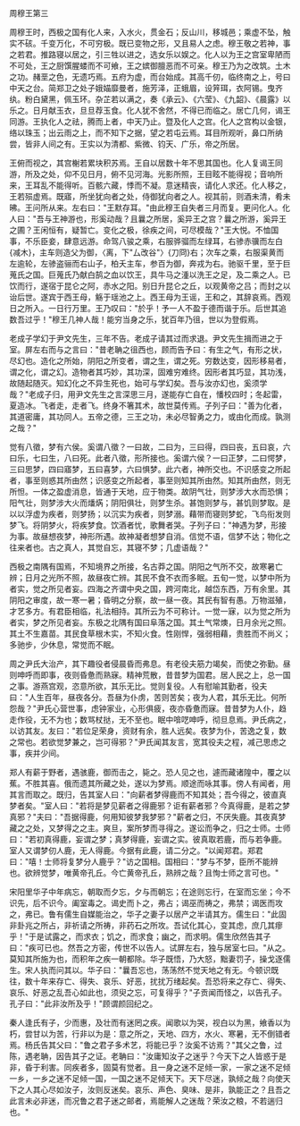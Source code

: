 周穆王第三

周穆王时，西极之国有化人来，入水火，贯金石；反山川，移城邑；乘虚不坠，触实不硋。千变万化，不可穷极。既已变物之形，又且易人之虑。穆王敬之若神，事之若君。推路寝以居之，引三牲以进之，选女乐以娱之。化人以为王之宫室卑陋而不可处，王之厨馔腥蝼而不可飨，王之嫔御膻恶而不可亲。穆王乃为之改筑。土木之功。赭垩之色，无遗巧焉。五府为虚，而台始成。其高千仞，临终南之上，号曰中天之台。简郑卫之处子娥媌靡曼者，施芳泽，正蛾眉，设笄珥，衣阿锡。曳齐纨。粉白黛黑，佩玉环。杂芷若以满之，奏《承云》、《六莹》、《九韶》、《晨露》以乐之。日月献玉衣，旦旦荐玉食。化人犹不舍然，不得已而临之。居亡几何，谒王同游。王执化人之祛，腾而上者，中天乃止。暨及化人之宫。化人之宫构以金银，络以珠玉；出云雨之上，而不知下之据，望之若屯云焉。耳目所观听，鼻口所纳尝，皆非人间之有。王实以为清都、紫微、钧天、广乐，帝之所居。

王俯而视之，其宫榭若累块积苏焉。王自以居数十年不思其国也。化人复谒王同游，所及之处，仰不见日月，俯不见河海。光影所照，王目眩不能得视；音响所来，王耳乱不能得听。百骸六藏，悸而不凝。意迷精丧，请化人求还。化人移之，王若殒虚焉。既寤，所坐犹向者之处，侍御犹向者之人。视其前，则酒未清，肴未昲。王问所从来。左右曰："王默存耳。"由此穆王自失者三月而复。更问化人。化人曰："吾与王神游也，形奚动哉？且曩之所居，奚异王之宫？曩之所游，奚异王之圃？王闲恒有，疑暂亡。变化之极，徐疾之间，可尽模哉？"王大悦。不恤国事，不乐臣妾，肆意远游。命驾八骏之乘，右服骅骝而左绿耳，右骖赤骥而左白{减木}，主车则造父为御，〈离，下"厶改谷"〉{刀冏}右；次车之乘，右服渠黄而左逾轮，左骖盗骊而右山子，柏夭主车，参百为御，奔戎为右。驰驱千里，至于巨蒐氏之国。巨蒐氏乃献白鹄之血以饮王，具牛马之湩以洗王之足，及二乘之人。已饮而行，遂宿于昆仑之阿，赤水之阳。别日升昆仑之丘，以观黄帝之吕；而封之以诒后世。遂宾于西王母，觞于瑶池之上。西王母为王谣，王和之，其辞哀焉。西观日之所入。一日行万里。王乃叹曰："於乎！予一人不盈于德而谐于乐。后世其追数吾过乎！"穆王几神人哉！能穷当身之乐，犹百年乃徂，世以为登假焉。

老成子学幻于尹文先生，三年不告。老成子请其过而求退。尹文先生揖而进之于室。屏左右而与之言曰："昔老聃之徂西也，顾而告予曰：有生之气，有形之状，尽幻也。造化之所始，阴阳之所变者，谓之生，谓之死。穷数达变，因形移易者，谓之化，谓之幻。造物者其巧妙，其功深，固难穷难终。因形者其巧显，其功浅，故随起随灭。知幻化之不异生死也，始可与学幻矣。吾与汝亦幻也，奚须学哉？"老成子归，用尹文先生之言深思三月，遂能存亡自在，憣校四时；冬起雷，夏造冰。飞者走，走者飞。终身不箸其术，故世莫传焉。子列子曰："善为化者，其道密庸，其功同人。五帝之德，三王之功，未必尽智勇之力，或由化而成。孰测之哉？"

觉有八徵，梦有六侯。奚谓八徵？一曰故，二曰为，三曰得，四曰丧，五曰哀，六曰乐，七曰生，八曰死。此者八徵，形所接也。奚谓六侯？一曰正梦，二曰愕梦，三曰思梦，四曰寤梦，五曰喜梦，六曰惧梦。此六者，神所交也。不识感变之所起者，事至则惑其所由然；识感变之所起者，事至则知其所由然。知其所由然，则无所怛。一体之盈虚消息，皆通于天地，应于物类。故阴气壮，则梦涉大水而恐惧；阳气壮，则梦涉大火而燔焫；阴阳俱壮，则梦生杀。甚饱则梦与，甚饥则梦取。是以以浮虚为疾者，则梦扬；以沉实为疾者，则梦溺。藉带而寝则梦蛇，飞鸟衔发则梦飞。将阴梦火，将疾梦食。饮酒者忧，歌舞者哭。子列子曰："神遇为梦，形接为事。故昼想夜梦，神形所遇。故神凝者想梦自消。信觉不语，信梦不达；物化之往来者也。古之真人，其觉自忘，其寝不梦；几虚语哉？"

西极之南隅有国焉，不知境界之所接，名古莽之国。阴阳之气所不交，故寒暑亡辨；日月之光所不照，故昼夜亡辨。其民不食不衣而多眠。五旬一觉，以梦中所为者实，觉之所见者妄。四海之齐谓中央之国，跨河南北，越岱东西，万有余里。其阴阳之审度，故一寒一暑；昏明之分察，故一昼一夜。其民有智有愚。万物滋殖，才艺多方。有君臣相临，礼法相持。其所云为不可称计。一觉一寐，以为觉之所为者实，梦之所见者妄。东极之北隅有国曰阜落之国。其土气常燠，日月余光之照。其土不生嘉苗。其民食草根木实，不知火食。性刚悍，强弱相藉，贵胜而不尚义；多驰步，少休息，常觉而不眠。

周之尹氏大治产，其下趣役者侵晨昏而弗息。有老役夫筋力竭矣，而使之弥勤。昼则呻呼而即事，夜则昏惫而熟寐。精神荒散，昔昔梦为国君。居人民之上，总一国之事。游燕宫观，恣意所欲，其乐无比。觉则复役。人有慰喻其勤者，役夫曰："人生百年，昼夜各分。吾昼为仆虏，苦则苦矣；夜为人君，其乐无比。何所怨哉？"尹氏心营世事，虑钟家业，心形俱疲，夜亦昏惫而寐。昔昔梦为人仆，趋走作役，无不为也；数骂杖挞，无不至也。眠中啽呓呻呼，彻旦息焉。尹氏病之，以访其友。友曰："若位足荣身，资财有余，胜人远矣。夜梦为仆，苦逸之复，数之常也。若欲觉梦兼之，岂可得邪？"尹氏闻其友言，宽其役夫之程，减己思虑之事，疾并少间。

郑人有薪于野者，遇骇鹿，御而击之，毙之。恐人见之也，遽而藏诸隍中，覆之以蕉。不胜其喜。俄而遗其所藏之处，遂以为梦焉。顺途而咏其事。傍人有闻者，用其言而取之。既归，告其室人曰："向薪者梦得鹿而不知其处；吾今得之，彼直真梦者矣。"室人曰："若将是梦见薪者之得鹿邪？讵有薪者邪？今真得鹿，是若之梦真邪？"夫曰："吾据得鹿，何用知彼梦我梦邪？"薪者之归，不厌失鹿。其夜真梦藏之之处，又梦得之之主。爽旦，案所梦而寻得之。遂讼而争之，归之士师。士师曰："若初真得鹿，妄谓之梦；真梦得鹿，妄谓之实。彼真取若鹿，而与若争鹿。室人又谓梦仞人鹿，无人得鹿。今据有此鹿，请二分之。"以闻郑君。郑君曰："嘻！士师将复梦分人鹿乎？"访之国相。国相曰："梦与不梦，臣所不能辨也。欲辨觉梦，唯黄帝孔丘。今亡黄帝孔丘，熟辨之哉？且恂士师之言可也。"

宋阳里华子中年病忘，朝取而夕忘，夕与而朝忘；在途则忘行，在室而忘坐；今不识先，后不识今。阖室毒之。谒史而卜之，弗占；谒巫而祷之，弗禁；谒医而攻之，弗已。鲁有儒生自媒能治之，华子之妻子以居产之半请其方。儒生曰："此固非卦兆之所占，非祈请之所祷，非药石之所攻。吾试化其心，变其虑，庶几其瘳乎！"于是试露之，而求衣；饥之，而求食；幽之，而求明。儒生欣然告其子曰："疾可已也。然吾之方密，传世不以告人。试屏左右，独与居室七曰。"从之。莫知其所施为也，而积年之疾一朝都除。华子既悟，乃大怒，黜妻罚子，操戈逐儒生。宋人执而问其以。华子曰："曩吾忘也，荡荡然不觉天地之有无。今顿识既往，数十年来存亡、得失、哀乐、好恶，扰扰万绪起矣。吾恐将来之存亡、得失、哀乐、好恶之乱吾心如此也，须臾之忘，可复得乎？"子贡闻而怪之，以告孔子。孔子曰："此非汝所及乎！"顾谓颜回纪之。

秦人逢氏有子，少而惠，及壮而有迷罔之疾。闻歌以为哭，视白以为黑，飨香以为朽，尝甘以为苦，行非以为是：意之所之，天地、四方，水火、寒暑，无不倒错者焉。杨氏告其父曰："鲁之君子多术艺，将能已乎？汝奚不访焉？"其父之鲁，过陈，遇老聃，因告其子之证。老聃曰："汝庸知汝子之迷乎？今天下之人皆惑于是非，昏于利害。同疾者多，固莫有觉者。且一身之迷不足倾一家，一家之迷不足倾一乡，一乡之迷不足倾一国，一国之迷不足倾天下。天下尽迷，孰倾之哉？向使天下之人其心尽如汝子，汝则反迷矣。哀乐、声色、臭味、是非，孰能正之？且吾之此言未必非迷，而况鲁之君子迷之邮者，焉能解人之迷哉？荣汝之粮，不若遄归也。"

